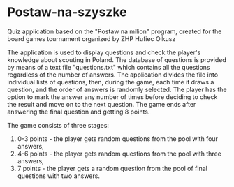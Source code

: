 # Postaw-na-szyszke
 Quiz application based on the "Postaw na milion" program, created for the board games tournament organized by ZHP Hufiec Olkusz

The application is used to display questions and check the player's knowledge about scouting in Poland. The database of questions is provided by means of a text file "questions.txt" which contains all the questions regardless of the number of answers. The application divides the file into individual lists of questions, then, during the game, each time it draws a question, and the order of answers is randomly selected. The player has the option to mark the answer any number of times before deciding to check the result and move on to the next question. The game ends after answering the final question and getting 8 points.

The game consists of three stages:
1) 0-3 points - the player gets random questions from the pool with four answers,
2) 4-6 points - the player gets random questions from the pool with three answers,
3) 7 points - the player gets a random question from the pool of final questions with two answers.
